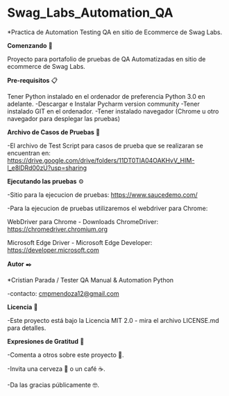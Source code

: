 # Swag_Labs_Automation_QA

*Practica de Automation Testing QA en sitio de Ecommerce de Swag Labs.



**Comenzando** 🚀

Proyecto para portafolio de pruebas de QA Automatizadas en sitio de ecommerce de Swag Labs.



**Pre-requisitos** 📋

Tener Python instalado en el ordenador de preferencia Python 3.0 en adelante.
-Descargar e Instalar Pycharm version community
-Tener instalado GIT en el ordenador.
-Tener instalado navegador (Chrome u otro navegador para desplegar las pruebas)



**Archivo de Casos de Pruebas** 🔧

-El archivo de Test Script para casos de prueba que se realizaran se encuentran en:
https://drive.google.com/drive/folders/11DT0TlA04OAKHvV_HIM-l_e8lDRd00zU?usp=sharing


**Ejecutando las pruebas** ⚙️

-Sitio para la ejecucion de pruebas: https://www.saucedemo.com/

-Para la ejecucion de pruebas utilizaremos el webdriver para Chrome:



WebDriver para Chrome - Downloads ChromeDriver: https://chromedriver.chromium.org

Microsoft Edge Driver - Microsoft Edge Developer: https://developer.microsoft.com 



**Autor** ✒️


*Cristian Parada / Tester QA Manual & Automation Python

-contacto: cmpmendoza12@gmail.com


**Licencia** 📄


-Este proyecto está bajo la Licencia MIT 2.0 - mira el archivo LICENSE.md para detalles.



**Expresiones de Gratitud** 🎁

-Comenta a otros sobre este proyecto 📢.

-Invita una cerveza 🍺 o un café ☕.

-Da las gracias públicamente 🤓.

